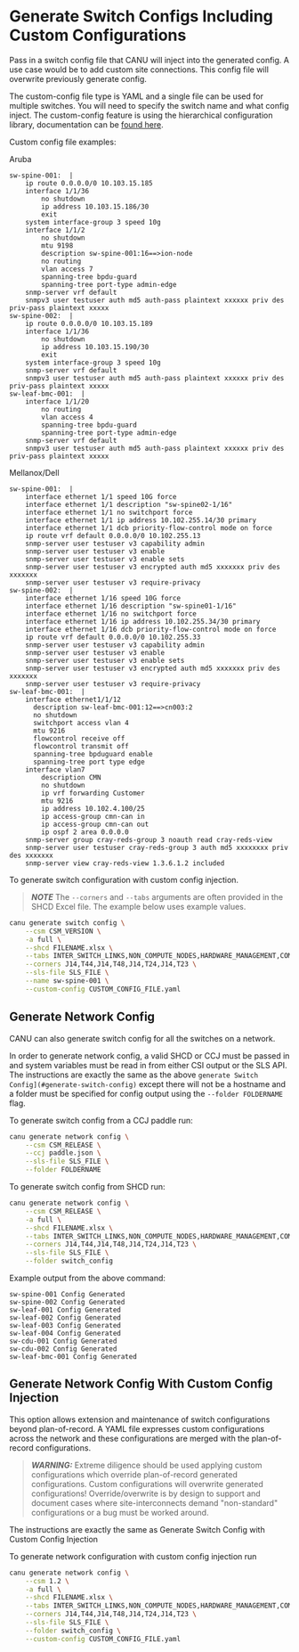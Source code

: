 # Generate Switch Configs Including Custom Configurations

Pass in a switch config file that CANU will inject into the generated config. A use case would be to add custom site
connections. This config file will overwrite previously generate config.

The custom-config file type is YAML and a single file can be used for multiple switches. You will need to specify the
switch name and what config inject. The custom-config feature is using the hierarchical configuration library,
documentation can be [found here](https://netdevops.io/hier_config/).

Custom config file examples:

Aruba

```text
sw-spine-001:  |
    ip route 0.0.0.0/0 10.103.15.185
    interface 1/1/36
        no shutdown
        ip address 10.103.15.186/30
        exit
    system interface-group 3 speed 10g
    interface 1/1/2
        no shutdown
        mtu 9198
        description sw-spine-001:16==>ion-node
        no routing
        vlan access 7
        spanning-tree bpdu-guard
        spanning-tree port-type admin-edge
    snmp-server vrf default
    snmpv3 user testuser auth md5 auth-pass plaintext xxxxxx priv des priv-pass plaintext xxxxx
sw-spine-002:  |
    ip route 0.0.0.0/0 10.103.15.189
    interface 1/1/36
        no shutdown
        ip address 10.103.15.190/30
        exit
    system interface-group 3 speed 10g
    snmp-server vrf default
    snmpv3 user testuser auth md5 auth-pass plaintext xxxxxx priv des priv-pass plaintext xxxxx
sw-leaf-bmc-001:  |
    interface 1/1/20
        no routing
        vlan access 4
        spanning-tree bpdu-guard
        spanning-tree port-type admin-edge
    snmp-server vrf default
    snmpv3 user testuser auth md5 auth-pass plaintext xxxxxx priv des priv-pass plaintext xxxxx
```

Mellanox/Dell

```text
sw-spine-001:  |
    interface ethernet 1/1 speed 10G force
    interface ethernet 1/1 description "sw-spine02-1/16"
    interface ethernet 1/1 no switchport force
    interface ethernet 1/1 ip address 10.102.255.14/30 primary
    interface ethernet 1/1 dcb priority-flow-control mode on force
    ip route vrf default 0.0.0.0/0 10.102.255.13
    snmp-server user testuser v3 capability admin
    snmp-server user testuser v3 enable
    snmp-server user testuser v3 enable sets
    snmp-server user testuser v3 encrypted auth md5 xxxxxxx priv des xxxxxxx
    snmp-server user testuser v3 require-privacy
sw-spine-002:  |
    interface ethernet 1/16 speed 10G force
    interface ethernet 1/16 description "sw-spine01-1/16"
    interface ethernet 1/16 no switchport force
    interface ethernet 1/16 ip address 10.102.255.34/30 primary
    interface ethernet 1/16 dcb priority-flow-control mode on force
    ip route vrf default 0.0.0.0/0 10.102.255.33
    snmp-server user testuser v3 capability admin
    snmp-server user testuser v3 enable
    snmp-server user testuser v3 enable sets
    snmp-server user testuser v3 encrypted auth md5 xxxxxxx priv des xxxxxxx
    snmp-server user testuser v3 require-privacy
sw-leaf-bmc-001:  |
    interface ethernet1/1/12
      description sw-leaf-bmc-001:12==>cn003:2
      no shutdown
      switchport access vlan 4
      mtu 9216
      flowcontrol receive off
      flowcontrol transmit off
      spanning-tree bpduguard enable
      spanning-tree port type edge
    interface vlan7
        description CMN
        no shutdown
        ip vrf forwarding Customer
        mtu 9216
        ip address 10.102.4.100/25
        ip access-group cmn-can in
        ip access-group cmn-can out
        ip ospf 2 area 0.0.0.0
    snmp-server group cray-reds-group 3 noauth read cray-reds-view
    snmp-server user testuser cray-reds-group 3 auth md5 xxxxxxxx priv des xxxxxxx
    snmp-server view cray-reds-view 1.3.6.1.2 included
```

To generate switch configuration with custom config injection.

> ***NOTE*** The `--corners` and `--tabs` arguments are often provided in the SHCD Excel file. The example below uses
> example values.

```bash
canu generate switch config \
    --csm CSM_VERSION \
    -a full \
    --shcd FILENAME.xlsx \
    --tabs INTER_SWITCH_LINKS,NON_COMPUTE_NODES,HARDWARE_MANAGEMENT,COMPUTE_NODES \
    --corners J14,T44,J14,T48,J14,T24,J14,T23 \
    --sls-file SLS_FILE \
    --name sw-spine-001 \
    --custom-config CUSTOM_CONFIG_FILE.yaml
```

## Generate Network Config

CANU can also generate switch config for all the switches on a network.

In order to generate network config, a valid SHCD or CCJ must be passed in and system variables must be read in from
either CSI output or the SLS API. The instructions are exactly the same as the
above `generate Switch Config](#generate-switch-config)` except there will not be a hostname and a folder must be
specified for config output using the `--folder FOLDERNAME` flag.

To generate switch config from a CCJ paddle run:

```bash
canu generate network config \
    --csm CSM_RELEASE \
    --ccj paddle.json \
    --sls-file SLS_FILE \
    --folder FOLDERNAME
```

To generate switch config from SHCD run:

```bash
canu generate network config \
    --csm CSM_RELEASE \
    -a full \
    --shcd FILENAME.xlsx \
    --tabs INTER_SWITCH_LINKS,NON_COMPUTE_NODES,HARDWARE_MANAGEMENT,COMPUTE_NODES \
    --corners J14,T44,J14,T48,J14,T24,J14,T23 \
    --sls-file SLS_FILE \
    --folder switch_config
```

Example output from the above command:

```text
sw-spine-001 Config Generated
sw-spine-002 Config Generated
sw-leaf-001 Config Generated
sw-leaf-002 Config Generated
sw-leaf-003 Config Generated
sw-leaf-004 Config Generated
sw-cdu-001 Config Generated
sw-cdu-002 Config Generated
sw-leaf-bmc-001 Config Generated
```

## Generate Network Config With Custom Config Injection

This option allows extension and maintenance of switch configurations beyond plan-of-record. A YAML file expresses
custom configurations across the network and these configurations are merged with the plan-of-record configurations.

> ***WARNING:*** Extreme diligence should be used applying custom configurations which override plan-of-record generated
configurations. Custom configurations will overwrite generated configurations! Override/overwrite is by design to
support and document cases where site-interconnects demand "non-standard" configurations or a bug must be worked around.

The instructions are exactly the same as Generate Switch Config with Custom Config Injection

To generate network configuration with custom config injection run

```bash
canu generate network config \
    --csm 1.2 \
    -a full \
    --shcd FILENAME.xlsx \
    --tabs INTER_SWITCH_LINKS,NON_COMPUTE_NODES,HARDWARE_MANAGEMENT,COMPUTE_NODES \
    --corners J14,T44,J14,T48,J14,T24,J14,T23 \
    --sls-file SLS_FILE \
    --folder switch_config \
    --custom-config CUSTOM_CONFIG_FILE.yaml
```
